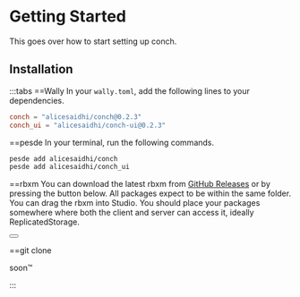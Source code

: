 # Getting Started

This goes over how to start setting up conch.

## Installation

:::tabs
==Wally
In your `wally.toml`, add the following lines to your dependencies.

```toml
conch = "alicesaidhi/conch@0.2.3"
conch_ui = "alicesaidhi/conch-ui@0.2.3"
```

==pesde
In your terminal, run the following commands.

```sh
pesde add alicesaidhi/conch
pesde add alicesaidhi/conch_ui
```

==rbxm
You can download the latest rbxm from [GitHub Releases](https://github.com/alicesaidhi/conch/releases/latest/) or by pressing the button below. All packages expect to be within the same folder.
You can drag the rbxm into Studio. You should place your packages somewhere where both the client and server can access it, ideally ReplicatedStorage.

<Button href="https://github.com/alicesaidhi/conch/releases/latest/download/standalone.rbxm" text="Download latest rbxm"></Button>

==git clone

soon:tm:

:::
